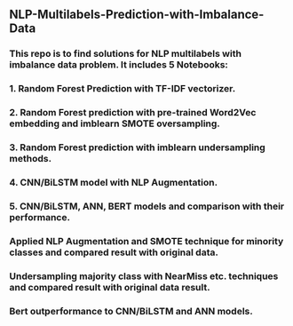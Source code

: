 ## NLP-Multilabels-Prediction-with-Imbalance-Data
### This repo is to find solutions for NLP multilabels with imbalance data problem. It includes 5 Notebooks:
### 1. Random Forest Prediction with TF-IDF vectorizer.
### 2. Random Forest prediction with pre-trained Word2Vec embedding and imblearn SMOTE oversampling.
### 3. Random Forest prediction with imblearn undersampling methods.
### 4. CNN/BiLSTM model with NLP Augmentation.
### 5. CNN/BiLSTM, ANN, BERT models and comparison with their performance.
### Applied NLP Augmentation and SMOTE technique for minority classes and compared result with original data.
### Undersampling majority class with NearMiss etc. techniques and compared result with original data result.
### Bert outperformance to CNN/BiLSTM and ANN models.
